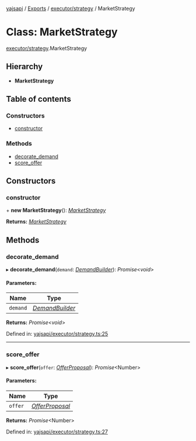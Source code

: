 [yajsapi](../README.md) / [Exports](../modules.md) / [executor/strategy](../modules/executor_strategy.md) / MarketStrategy

# Class: MarketStrategy

[executor/strategy](../modules/executor_strategy.md).MarketStrategy

## Hierarchy

* **MarketStrategy**

## Table of contents

### Constructors

- [constructor](executor_strategy.marketstrategy.md#constructor)

### Methods

- [decorate\_demand](executor_strategy.marketstrategy.md#decorate_demand)
- [score\_offer](executor_strategy.marketstrategy.md#score_offer)

## Constructors

### constructor

\+ **new MarketStrategy**(): [*MarketStrategy*](executor_strategy.marketstrategy.md)

**Returns:** [*MarketStrategy*](executor_strategy.marketstrategy.md)

## Methods

### decorate\_demand

▸ **decorate_demand**(`demand`: [*DemandBuilder*](props_builder.demandbuilder.md)): *Promise*<*void*\>

#### Parameters:

Name | Type |
------ | ------ |
`demand` | [*DemandBuilder*](props_builder.demandbuilder.md) |

**Returns:** *Promise*<*void*\>

Defined in: [yajsapi/executor/strategy.ts:25](https://github.com/golemfactory/yajsapi/blob/289a25a/yajsapi/executor/strategy.ts#L25)

___

### score\_offer

▸ **score_offer**(`offer`: [*OfferProposal*](rest_market.offerproposal.md)): *Promise*<Number\>

#### Parameters:

Name | Type |
------ | ------ |
`offer` | [*OfferProposal*](rest_market.offerproposal.md) |

**Returns:** *Promise*<Number\>

Defined in: [yajsapi/executor/strategy.ts:27](https://github.com/golemfactory/yajsapi/blob/289a25a/yajsapi/executor/strategy.ts#L27)
